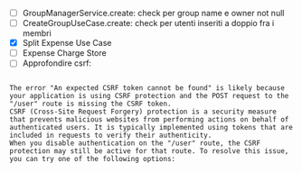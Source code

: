 - [ ] GroupManagerService.create: check per group name e owner not null
- [ ] CreateGroupUseCase.create: check per utenti inseriti a doppio fra i membri
- [x] Split Expense Use Case
- [ ] Expense Charge Store
- [ ] Approfondire csrf:
```

The error "An expected CSRF token cannot be found" is likely because your application is using CSRF protection and the POST request to the "/user" route is missing the CSRF token.
CSRF (Cross-Site Request Forgery) protection is a security measure that prevents malicious websites from performing actions on behalf of authenticated users. It is typically implemented using tokens that are included in requests to verify their authenticity.
When you disable authentication on the "/user" route, the CSRF protection may still be active for that route. To resolve this issue, you can try one of the following options:

```